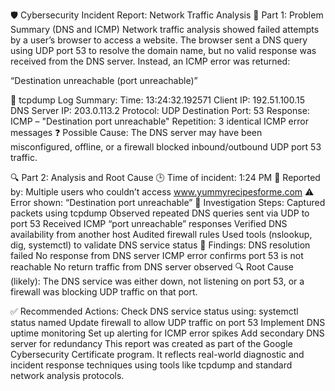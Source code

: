 🛡️ Cybersecurity Incident Report: Network Traffic Analysis
🧩 Part 1: Problem Summary (DNS and ICMP)
Network traffic analysis showed failed attempts by a user’s browser to access a website. The browser sent a DNS query using UDP port 53 to resolve the domain name, but no valid response was received from the DNS server. Instead, an ICMP error was returned:

“Destination unreachable (port unreachable)”

📄 tcpdump Log Summary:
Time: 13:24:32.192571
Client IP: 192.51.100.15
DNS Server IP: 203.0.113.2
Protocol: UDP
Destination Port: 53
Response: ICMP – "Destination port unreachable"
Repetition: 3 identical ICMP error messages
❓ Possible Cause:
The DNS server may have been misconfigured, offline, or a firewall blocked inbound/outbound UDP port 53 traffic.

🔍 Part 2: Analysis and Root Cause
🕒 Time of incident: 1:24 PM
📢 Reported by: Multiple users who couldn’t access www.yummyrecipesforme.com
⚠️ Error shown: “Destination port unreachable”
🧪 Investigation Steps:
Captured packets using tcpdump
Observed repeated DNS queries sent via UDP to port 53
Received ICMP “port unreachable” responses
Verified DNS availability from another host
Audited firewall rules
Used tools (nslookup, dig, systemctl) to validate DNS service status
🧾 Findings:
DNS resolution failed
No response from DNS server
ICMP error confirms port 53 is not reachable
No return traffic from DNS server observed
🔍 Root Cause (likely):
The DNS service was either down, not listening on port 53, or a firewall was blocking UDP traffic on that port.

✅ Recommended Actions:
Check DNS service status using: systemctl status named
Update firewall to allow UDP traffic on port 53
Implement DNS uptime monitoring
Set up alerting for ICMP error spikes
Add secondary DNS server for redundancy
This report was created as part of the Google Cybersecurity Certificate program. It reflects real-world diagnostic and incident response techniques using tools like tcpdump and standard network analysis protocols.
